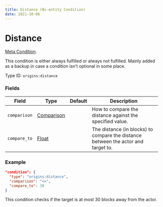 ```yaml
---
title: Distance (Bi-entity Condition)
date: 2021-10-06
---
```

# Distance

[Meta Condition](../meta_conditions.md).

This condition is either always fulfilled or always not fulfilled. Mainly added as a backup in case a condition isn't optional in some place.

Type ID: `origins:distance`

### Fields

Field  | Type | Default | Description
-------|------|---------|-------------
`comparison` | [Comparison](../data_types/comparison.md) | | How to compare the distance against the specified value.
`compare_to` | [Float](../data_types/float.md) | | The distance (in blocks) to compare the distance between the actor and target to.

### Example

```json
"condition": {
  "type": "origins:distance",
  "comparison": "<=",
  "compare_to": 30
}
```
This condition checks if the target is at most 30 blocks away from the actor.
